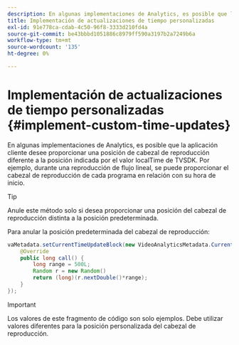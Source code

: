 ```yaml
---
description: En algunas implementaciones de Analytics, es posible que la aplicación cliente desee proporcionar una posición de cabezal de reproducción diferente a la posición indicada por el valor localTime de TVSDK. Por ejemplo, durante una reproducción de flujo lineal, se puede proporcionar el cabezal de reproducción de cada programa en relación con su hora de inicio.
title: Implementación de actualizaciones de tiempo personalizadas
exl-id: 91e778ca-cdab-4c50-96f8-3333d210fd4a
source-git-commit: be43bbbd1051886c8979ff590a3197b2a7249b6a
workflow-type: tm+mt
source-wordcount: '135'
ht-degree: 0%

---
```


# Implementación de actualizaciones de tiempo personalizadas {#implement-custom-time-updates}

En algunas implementaciones de Analytics, es posible que la aplicación cliente desee proporcionar una posición de cabezal de reproducción diferente a la posición indicada por el valor localTime de TVSDK. Por ejemplo, durante una reproducción de flujo lineal, se puede proporcionar el cabezal de reproducción de cada programa en relación con su hora de inicio.

>[!TIP]
>
>Anule este método solo si desea proporcionar una posición del cabezal de reproducción distinta a la posición predeterminada.

Para anular la posición predeterminada del cabezal de reproducción:

```java
vaMetadata.setCurrentTimeUpdateBlock(new VideoAnalyticsMetadata.CurrentTimeUpdateBlock() { 
    @Override 
    public long call() { 
        long range = 500L; 
        Random r = new Random() 
        return (long)(r.nextDouble()*range); 
    } 
});
```

>[!IMPORTANT]
>
>Los valores de este fragmento de código son solo ejemplos. Debe utilizar valores diferentes para la posición personalizada del cabezal de reproducción.
